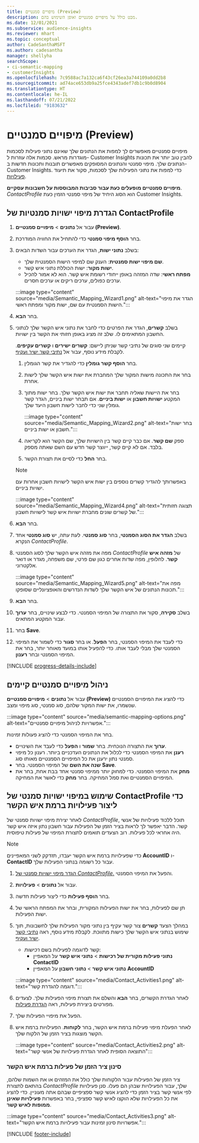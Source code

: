 ```yaml
---
title: מיפויים סמנטיים (Preview)
description: מבט כולל על מיפויים סמנטיים ואופן השימוש בהם.
ms.date: 12/01/2021
ms.subservice: audience-insights
ms.reviewer: mhart
ms.topic: conceptual
author: CadeSanthaMSFT
ms.author: cadesantha
manager: shellyha
searchScope:
- ci-semantic-mapping
- customerInsights
ms.openlocfilehash: 7c9588ac7a132ca6f43cf26ea3a744109a0dd2b8
ms.sourcegitcommit: ad74ace653db9a25fce4343adef7db1c9b0d8904
ms.translationtype: HT
ms.contentlocale: he-IL
ms.lasthandoff: 07/21/2022
ms.locfileid: "9183632"
---
```

# <a name="semantic-mappings-preview"></a>מיפויים סמנטיים (Preview)

מיפויים סמנטיים מאפשרים לך למפות את הנתונים שלך שאינם נתוני פעילות לסכמות מוגדרות מראש. סכמות אלה עוזרות ל- Customer Insights להבין טוב יותר את תכונות הנתונים שלך. מיפוי סמנטי והנתונים המסופקים מאפשרים תובנות ותכונות חדשות ב- Customer Insights. כדי למפות את נתוני הפעילות שלך לסכמות, סקור את תיעוד [פעילויות](activities.md).

**מיפויים סמנטיים מופעלים כעת עבור סביבות המבוססות על חשבונות עסקיים**. *ContactProfile* הוא הסוג היחיד של מיפוי סמנטי הזמין כעת Customer Insights.

## <a name="define-a-contactprofile-semantic-entity-mapping"></a>הגדרת מיפוי ישויות סמנטיות של ContactProfile

1. עבור אל **נתונים** > **מיפויים סמנטיים (Preview)**.

1. בחר **הוסף מיפוי סמנטי** כדי להתחיל את החוויה המודרכת.

1. בשלב **נתוני ישות**, הגדר את הערכים עבור השדות הבאים:

   - **שם מיפוי ישות סמנטית**: הענק שם למיפוי הישות הסמנטית שלך.
   - **ישות מקור**: ישות הכוללת נתוני איש קשר.
   - **מפתח ראשי**: שדה המזהה באופן ייחודי רשומת איש קשר. הוא לא אמור להכיל ערכים כפולים, ערכים ריקים או ערכים חסרים.

   :::image type="content" source="media/Semantic_Mapping_Wizard1.png" alt-text="הגדר את מיפוי הישות הסמנטית עם שם, ישות מקור ומפתח ראשי.":::

1. בחר **הבא**.

1. בשלב **קשרים**, הגדר את הפרטים כדי לחבר את נתוני איש הקשר שלך לנתוני החשבון המתאימים לו. שלב זה מציג באופן חזותי את הקשר בין ישויות.  

   קיימים שני סוגים של נתיבי קשר שניתן ליישם: **קשרים ישירים** ו **קשרים עקיפים**. לקבלת מידע נוסף, עבור אל [נתיבי קשר ישיר ועקיף](relationships.md#relationship-paths).

   1. בחר **הוסף קשר גומלין** כדי להגדיר את קשר הגומלין.
   1. בחר את התכונה מישות המקור שלך המחברת את ישות איש הקשר שלך לישות אחרת.
   1. בחר את היישות שאליה תחבר את ישות איש הקשר שלך. בחר ישות מתוך המקטע **ישויות חשבון** או **ישות ביניים**. אם תבחר ישות ביניים, הגדר קשר גומלין שני כדי לחבר לישות חשבון היעד שלך.

      :::image type="content" source="media/Semantic_Mapping_Wizard2.png" alt-text="בחר ישות חשבון או ישות ביניים.":::

   1. ספק **שם קשר**. אם כבר קיים קשר בין הישויות שלך, שם הקשר הוא לקריאה בלבד. אם לא קיים קשר, ייווצר קשר חדש עם השם שאתה מספק.
   1. בחר **החל** כדי לסיים את תצורת הקשר.

   > [!NOTE]
   > באפשרותך להגדיר קשרים נוספים בין ישות איש הקשר לישויות חשבון אחרות עם ישויות ביניים.
   
     :::image type="content" source="media/Semantic_Mapping_Wizard4.png" alt-text="תצוגה חזותית של קשרים שונים מחברת ישויות איש קשר לישויות חשבון.":::

1. בחר **הבא**.

1. בשלב **הגדר את הסוג הסמנטי**, בחר **סוג סמנטי**. לעת עתה, יש **סוג סמנטי** אחד הנקרא *ContactProfile*.

1. מפה את מזהה איש הקשר שלך לסוג הסמנטי *ContactProfile* של **מזהה איש קשר**. לחלופין, מפה שדות אחרים כגון שם פרטי, שם משפחה, מגדר או דואר אלקטרוני.

   :::image type="content" source="media/Semantic_Mapping_Wizard5.png" alt-text="מפה את תכונות הנתונים של איש הקשר שלך לשדות הנדרשים והאופציונליים שסופקו.":::

1. בחר **הבא**.

1. בשלב **סקירה**, סקור את התצורה של המיפוי הסמנטי. כדי לבצע שינויים, בחר **ערוך** עבור המקטע המתאים.

1. בחר **Save**.

1. כדי לעבד את המיפוי הסמנטי, בחר **הפעל**. או בחר **סגור** כדי לשמור את המיפוי הסמנטי שלך מבלי לעבד אותו. כדי להפעיל אותו במועד מאוחר יותר, בחר את המיפוי הסמנטי ובחר **רענון**.

[!INCLUDE [progress-details-include](includes/progress-details-pane.md)]

## <a name="manage-existing-semantic-mappings"></a>ניהול מיפויים סמנטיים קיימים

עבור אל **נתונים** > **מיפויים סמנטיים (Preview)** כדי להציג את המיפויים הסמנטיים שנשמרו, את ישות המקור שלהם, סוג סמנטי, סוג מיפוי ומצב.

:::image type="content" source="media/semantic-mapping-options.png" alt-text="אפשרויות לניהול מיפויים סמנטיים.":::

בחר את המיפוי הסמנטי כדי להציג פעולות זמינות.
- **ערוך** את התצורה הנוכחית. בחר **שמור** ו **הפעל** כדי לעבד את השינויים.
- **רענן** את המיפוי הסמנטי כדי לכלול את הנתונים העדכניים ביותר. רענון כל מיפוי סמנטי נתון ירענן את כל המיפויים הסמנטיים מאותו סוג.
- **שנה את השם** של המיפוי הסמנטי. בחר **Save**.
- **מחק** את המיפוי הסמנטי. כדי למחוק יותר ממיפוי סמנטי אחד בבת אחת, בחר את המיפויים הסמנטיים ואת סמל המחיקה. בחר **מחק** כדי לאשר את המחיקה.

## <a name="use-a-contactprofile-semantic-entity-mapping-to-create-contact-level-activities"></a>שימוש במיפוי ישויות סמנטי של ContactProfile כדי ליצור פעילויות ברמת איש הקשר

לאחר יצירת מיפוי ישויות סמנטי של *ContactProfile*, תוכל ללכוד פעילויות של אנשי קשר. הדבר יאפשר לך לראות בציר הזמן של הפעילות עבור חשבון נתון איזה איש קשר היה אחראי לכל פעילות. רוב הצעדים תואמים לתצורת המיפוי של פעילות טיפוסית.

   > [!NOTE]
   > כדי שפעילויות ברמת איש הקשר יעבדו, תזדקק לשני המאפיינים **AccountID** ו- **ContactID‎** עבור כל רשומה בנתוני הפעילות שלך.

1. [הגדר מיפוי ישויות סמנטי של *ContactProfile*.](#define-a-contactprofile-semantic-entity-mapping) והפעל את המיפוי הסמנטי.

1. עבור אל **נתונים** > **פעילויות**.

1. בחר **הוסף פעילות** כדי ליצור פעילות חדשה.

1. תן שם לפעילות, בחר את ישות הפעילות המקורית, ובחר את המפתח הראשי של ישות הפעילות.

1. במהלך הצעד **קשרים** צור קשר עקיף בין נתוני מקור הפעילות שלך לחשבונות, תוך שימוש בנתוני איש הקשר שלך כישות מתווכת. לקבלת מידע נוסף, ראה [נתיבי קשר ישיר ועקיף](relationships.md#relationship-paths).
   - קשר לדוגמה לפעילות בשם *רכישות*:
      - **נתוני פעילות מקורית של רכישות** > **נתוני איש קשר** על המאפיין **ContactID‎**
      - **נתוני איש קשר** > **נתוני חשבון** על המאפיין **AccountID‎**

   :::image type="content" source="media/Contact_Activities1.png" alt-text="דוגמה להגדרת קשר.":::

1. לאחר הגדרת הקשרים, בחר **הבא** והשלם את תצורת מיפוי הפעילות שלך. לצעדים מפורטים ביצירת פעילות, ראה [הגדרת פעילות](activities.md).

1. הפעל את מיפויי הפעילות שלך.

1. לאחר הפעלת מיפוי פעילות ברמת איש הקשר, בחר **לקוחות**. הפעילויות ברמת איש הקשר מוצגות בציר הזמן של הלקוח שלך.

   :::image type="content" source="media/Contact_Activities2.png" alt-text="התוצאה הסופית לאחר הגדרת פעילויות של אנשי קשר":::

### <a name="contact-level-activity-timeline-filtering"></a>סינון ציר הזמן של פעילות ברמת איש הקשר

ציר הזמן של הפעילות עבור הלקוחות שלך כולל את המזהים או את השמות שלהם, בהתאם לתצורת *ContactProfile* שלך, עבור הפעילויות שבהן הם פעלו. סנן פעילויות לפי אנשי קשר בציר הזמן כדי להציג אנשי קשר ספציפיים שבהם אתה מעוניין. כדי להציג את כל הפעילויות שלא הוקצו לאיש קשר ספציפי, בחר באפשרות **פעילויות שאינן ממופות לאיש קשר**.

:::image type="content" source="media/Contact_Activities3.png" alt-text="אפשרויות סינון זמינות עבור פעילויות ברמת איש הקשר.":::

[!INCLUDE [footer-include](includes/footer-banner.md)]
